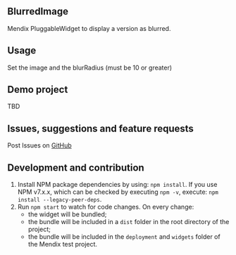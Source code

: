 ## BlurredImage
Mendix PluggableWidget to display a version as blurred.

## Usage

Set the image and the blurRadius (must be 10 or greater)

## Demo project

TBD

## Issues, suggestions and feature requests

Post Issues on [GitHub](https://github.com/jdiehl/mendix-blurred-image/issues)

## Development and contribution

1. Install NPM package dependencies by using: `npm install`. If you use NPM v7.x.x, which can be checked by executing `npm -v`, execute: `npm install --legacy-peer-deps`.
1. Run `npm start` to watch for code changes. On every change:
    - the widget will be bundled;
    - the bundle will be included in a `dist` folder in the root directory of the project;
    - the bundle will be included in the `deployment` and `widgets` folder of the Mendix test project.

